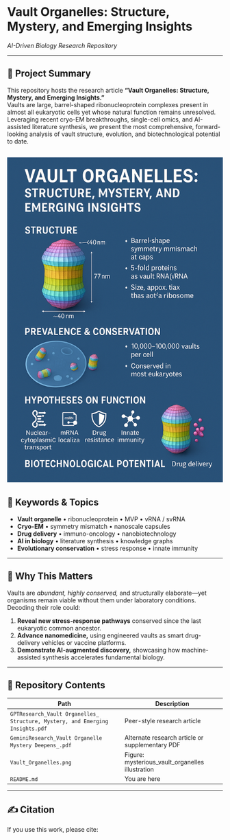 # Vault Organelles: Structure, Mystery, and Emerging Insights  
*AI-Driven Biology Research Repository*

---

## 📑 Project Summary
This repository hosts the research article **“Vault Organelles: Structure, Mystery, and Emerging Insights.”**  
Vaults are large, barrel-shaped ribonucleoprotein complexes present in almost all eukaryotic cells yet whose natural function remains unresolved. Leveraging recent cryo-EM breakthroughs, single-cell omics, and AI-assisted literature synthesis, we present the most comprehensive, forward-looking analysis of vault structure, evolution, and biotechnological potential to date.

![mysterious_vault_organelles](./Vault_Organelles.png)
---

## 🔑 Keywords & Topics
- **Vault organelle** • ribonucleoprotein • MVP • vRNA / svRNA  
- **Cryo-EM** • symmetry mismatch • nanoscale capsules  
- **Drug delivery** • immuno-oncology • nanobiotechnology  
- **AI in biology** • literature synthesis • knowledge graphs  
- **Evolutionary conservation** • stress response • innate immunity  

---

## 🚀 Why This Matters
Vaults are *abundant, highly conserved,* and structurally elaborate—yet organisms remain viable without them under laboratory conditions. Decoding their role could:
1. **Reveal new stress-response pathways** conserved since the last eukaryotic common ancestor.  
2. **Advance nanomedicine,** using engineered vaults as smart drug-delivery vehicles or vaccine platforms.  
3. **Demonstrate AI-augmented discovery,** showcasing how machine-assisted synthesis accelerates fundamental biology.

---
## 📂 Repository Contents
| Path                                                                                                     | Description                                      |
|----------------------------------------------------------------------------------------------------------|--------------------------------------------------|
| `GPTResearch_Vault Organelles_ Structure, Mystery, and Emerging Insights.pdf`                            | Peer-style research article                      |
| `GeminiResearch_Vault Organelle Mystery Deepens_.pdf`                                                    | Alternate research article or supplementary PDF  |
| `Vault_Organelles.png`                                                                                   | Figure: mysterious_vault_organelles illustration |
| `README.md`                                                                                              | You are here                                     |

---

## ✍️ Citation
If you use this work, please cite:


